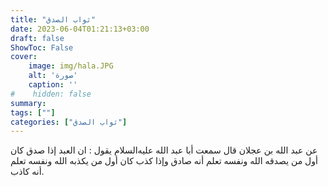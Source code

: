 ```yaml
---
title: "ثواب الصدق"
date: 2023-06-04T01:21:13+03:00
draft: false
ShowToc: False
cover:
    image: img/hala.JPG
    alt: 'صورة'
    caption: ''
#    hidden: false
summary: 
tags: [""]
categories: ["ثواب الصدق"]
---
```

عن عبد الله بن عجلان
قال سمعت أبا عبد الله عليه‌السلام يقول : ان العبد إذا صدق كان أول من
يصدقه الله ونفسه تعلم أنه صادق وإذا كذب كان أول من يكذبه الله
ونفسه تعلم أنه كاذب.


